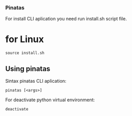 ### Pinatas
For install CLI aplication you need run install.sh script file.

# for Linux
```
source install.sh
```
## Using pinatas
Sintax pinatas CLI aplication:
```
pinatas [<args>]
```
For deactivate python virtual environment:
```
deactivate
```

